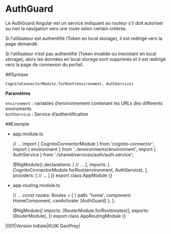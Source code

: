 # AuthGuard

Le AuthGuard Angular est un service indiquant au routeur s’il doit autoriser ou non la navigation vers une route selon certain critères.

Si l’utilisateur est authentifié (Token en local storage), il est redirigé vers la page demandé.

Si l’utilisateur n’est pas authentifié (Token invalide ou inexistant en local storage), alors les données en local storage sont supprimés et il est redirigé vers la page de connexion du portail.

##Syntaxe

    CognitoConnectorModule.forRoot(environment, AuthService)

**Paramètres**

`environment` : variables d’environnement contenant les URLs des differents enviroments  
`AuthService` : Service d’authentification

##Exemple

- app.module.ts


    // ...
    import { CognitoConnectorModule } from 'cognito-connector';
    import { environment } from '../environments/environment';
    import { AuthService } from './shared/services/auth/auth.service';
    
    @NgModule({
      declarations: [
        // ...
      ],
      imports: [
        CognitoConnectorModule.forRoot(environment, AuthService),
      ],
      providers: [
        // ...
      ]
    })
    export class AppModule {}
    
    
- app-routing.module.ts
    
    
    // ...
    const routes: Routes = [
      {
        path: 'home',
        component: HomeComponent,
        canActivate: [AuthGuard]
      },
    ];
    
    @NgModule({
      imports: [RouterModule.forRoot(routes)],
      exports: [RouterModule],
    })
    export class AppRoutingModule {}

|001|Version Initiale|KUIK Geoffrey|
